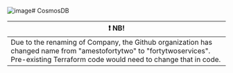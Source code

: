 ![image](https://github.com/user-attachments/assets/b728b4a1-b4e3-4ddd-8c33-b02823c70343)# CosmosDB

| :exclamation:  NB! |
|---|
| Due to the renaming of Company, the Github organization has changed name from "amestofortytwo" to "fortytwoservices". Pre-existing Terraform code would need to change that in code. |

